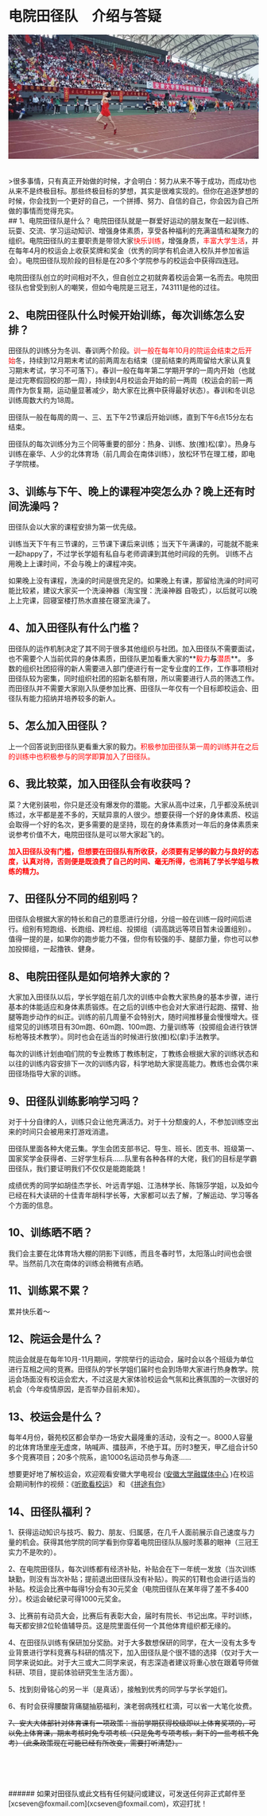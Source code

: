 # 电院田径队&ensp;&ensp;介绍与答疑

![WYY img](123.JPG)

<br>
>很多事情，只有真正开始做的时候，才会明白：努力从来不等于成功，而成功也从来不是终极目标。那些终极目标的梦想，其实是很难实现的。但你在追逐梦想的时候，你会找到一个更好的自己，一个拼搏、努力、自信的自己，你会因为自己所做的事情而觉得充实。


<br>
## 1、电院田径队是什么？
电院田径队就是一群爱好运动的朋友聚在一起训练、玩耍、交流、学习运动知识、增强身体素质，享受各种福利的充满温情和凝聚力的组织。电院田径队的主要职责是带领大家<font color="ff0000">快乐训练</font>，增强身质，<font color="ff0000">丰富大学生活</font>，并在每年4月的校运会上收获奖牌和奖金（优秀的同学有机会进入校队并参加省运会）。电院田径队现阶段的目标是在20多个学院参与的校运会中获得四连冠。

电院田径队创立的时间相对不久，但自创立之初就奔着校运会第一名而去。电院田径队也曾受到别人的嘲笑，但如今电院是三冠王，743111是他的过往。

## 2、电院田径队什么时候开始训练，每次训练怎么安排？
田径队的训练分为冬训、春训两个阶段。<font color="ff0000">训一般在每年10月的院运会结束之后开始</font>冬，持续到12月期末考试的前两周左右结束（提前结束的两周留给大家认真复习期末考试，学习不可落下）。春训一般在每年第二学期开学的一周内开始（也就是过完寒假回校的那一周），持续到4月校运会开始的前一两周（校运会的前一两周作为恢复期，运动量显著减少，助大家在比赛中获得最好状态）。春训和冬训总训练周数大约为18周。

田径队一般在每周的周一、三、五下午2节课后开始训练，直到下午6点15分左右结束。

田径队的每次训练分为三个同等重要的部分：热身、训练、放(推)松(拿）。热身与训练在豪华、人少的北体育场（前几周会在南体训练），放松环节在理工楼，即电子学院楼。

## 3、训练与下午、晚上的课程冲突怎么办？晚上还有时间洗澡吗？
田径队会以大家的课程安排为第一优先级。

训练当天下午有三节课的，三节课下课后来训练；当天下午满课的，可能就不能来一起happy了，不过学长学姐有私自与老师调课到其他时间段的先例。
训练不占用晚上上课时间，不会与晚上的课程冲突。

如果晚上没有课程，洗澡的时间是很充足的。如果晚上有课，那留给洗澡的时间可能比较紧，建议大家买一个洗澡神器（淘宝搜：洗澡神器 自吸式），以后就可以晚上上完课，回寝室楼打热水直接在寝室洗澡了。

## 4、加入田径队有什么门槛？
田径队的运作机制决定了其不同于很多其他组织与社团。加入田径队不需要面试，也不需要个人当前优异的身体素质，田径队更加看重大家的**<font color="ff0000">毅力</font>**与**<font color="ff0000">潜质</font>**。
多数的组织社团招得的新人需要进入部门便进行有一定专业度的工作，工作事项相对田径队较为密集，同时组织社团的招新名额有限，所以需要进行人员的筛选工作。而田径队并不需要大家刚入队便参加比赛、田径队一年仅有一个目标即校运会、田径队有能力招纳并培养较多的新人。

## 5、怎么加入田径队？
上一个回答说到田径队更看重大家的毅力。<font color="ff0000">积极参加田径队第一周的训练并在之后的训练中也积极参与的同学即算加入了田径队。</font>

## 6、我比较菜，加入田径队会有收获吗？
菜？大佬别装啦，你只是还没有爆发你的潜能。大家从高中过来，几乎都没系统训练过，水平都是差不多的，天赋异禀的人很少。想要获得一个好的身体素质、校运会取得一个好的名次，更多需要的是坚持，现在的身体素质对一年后的身体素质来说参考价值不大，电院田径队是可以带大家起飞的。

**<font color="ff0000">加入田径队没有门槛，但想要在田径队有所收获，必须要有足够的毅力与良好的态度，认真对待，否则便是既浪费了自己的时间、毫无所得，也消耗了学长学姐与教练的精力。</font>**

## 7、田径队分不同的组别吗？
田径队会根据大家的特长和自己的意愿进行分组，分组一般在训练一段时间后进行。组别有短跑组、长跑组、跨栏组、投掷组（调高跳远等项目暂未设置组别）。值得一提的是，如果你的跑步能力不强，但你有较强的手、腿部力量，你也可以参加投掷组，一起撸铁、健身。

## 8、电院田径队是如何培养大家的？
大家加入田径队以后，学长学姐在前几次的训练中会教大家热身的基本步骤，进行基本的体能适应和身体素质锻炼。在之后的训练中也会对大家进行起跑、摆臂、抬腿等跑步动作的纠正。训练的前几周量不会特别大，随时间推移量会慢慢增大。径组常见的训练项目有30m跑、60m跑、100m跑、力量训练等（投掷组会进行铁饼标枪等技术教学）。同时也会在适当的时候进行放(推)松(拿)手法教学。

每次的训练计划由咱们院的专业教练丁教练制定，丁教练会根据大家的训练状态和以往的训练内容安排下一次的训练内容，科学地助大家提高能力。教练也会偶尔来田径场指导大家的训练。

## 9、田径队训练影响学习吗？
对于十分自律的人，训练只会让他充满活力。对于十分颓废的人，不参加训练空出来的时间只会被用来打游戏消遣。

田径队里面各种大佬云集。学生会团支部书记、导生、班长、团支书、班级第一、国家奖学金获得者、三好学生标兵……队里有各种各样的大佬，我们的目标是学霸田径队，我们要证明我们不仅仅是能跑能跳！

成绩优秀的同学如胡佳杰学长、叶远青学姐、江浩林学长、陈锦莎学姐，以及如今已经在科大读研的十佳青年胡科学长等，大家都可以去了解，了解运动、学习等各个方面的信息。

## 10、训练晒不晒？
我们会主要在北体育场大棚的阴影下训练，而且冬春时节，太阳落山时间也会很早。当然前几次在南体的训练会稍微有点晒。

## 11、训练累不累？
累并快乐着～

## 12、院运会是什么？
院运会就是在每年10月-11月期间，学院举行的运动会，届时会以各个班级为单位进行互相之间的竞赛。田径队的学长学姐们届时也会到场带大家进行热身教学。院运会场面没有校运会宏大，不过这是大家体验校运会气氛和比赛氛围的一次很好的机会（今年疫情原因，是否举办目前未知）。

## 13、校运会是什么？
每年4月份，磬苑校区都会举办一场安大最隆重的活动，没有之一。8000人容量的北体育场里座无虚席，呐喊声、擂鼓声，不绝于耳。历时3整天，甲乙组合计50多个竞赛项目；20多个院系，逾1000名运动员参与角逐……

想要更好地了解校运会，欢迎观看安徽大学电视台 ([安徽大学融媒体中心](https://space.bilibili.com/158393127/) )在校运会期间制作的视频：《[听歌看校运](https://b23.tv/RYccTh)》 和 《[拼途有你](https://b23.tv/R1ZN9r)》

## 14、田径队福利？
1、获得运动知识与技巧、毅力、朋友、归属感，在几千人面前展示自己速度与力量的机会。获得其他学院的同学看到你穿着电院田径队队服时羡慕的眼神（三冠王实力不是吹的）。

2、在电院田径队，每次训练都有经济补贴，补贴会在下一年统一发放（当次训练缺勤，则没有当次补贴；提前退出田径队没有补贴）。购买的钉鞋也会进行适当的补贴。校运会比赛中每得1分会有30元奖金（电院田径队在某年得了差不多400分）。校运会破纪录可得1000元奖金。

3、比赛前有动员大会，比赛后有表彰大会，届时有院长、书记出席。平时训练，每天都安排2位轮值辅导员。这是院里面任何一个其他体育组织都无缘的。

4、在田径队训练有保研加分奖励。对于大多数想保研的同学，在大一没有太多专业背景进行学科竞赛与科研的情况下，加入田径队是个很不错的选择（仅对于大一同学来说如此。对于大三或大二同学来说，有志深造者建议将重心放在跟着导师做科研、项目，提前体验研究生生活方面）。

5、找到刻骨铭心的另一半（是真话），接触到优秀的同学与学长学姐们。

6、有时会获得腰酸背痛腿抽筋福利，演老弱病残杠杠滴，可以省一大笔化妆费。

~~7、安大大体部针对体育课有一项政策：当前学期获得校级即以上体育奖项的，可以免上体育课，期末考核时免专项考核（只是免考专项考核，剩下的一些考核不免考）（此条政策现在可能已经有所改变，需要打听清楚）。~~

<br>
<br>
<br>
<br>
###### 如果对田径队或此文档有任何疑问或建议，可发送任何非正式邮件至[xcseven@foxmail.com](xcseven@foxmail.com)，欢迎打扰！
